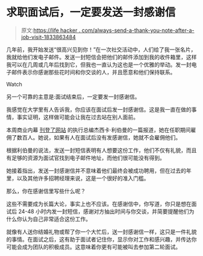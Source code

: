 # 求职面试后，一定要发送一封感谢信

> 原文:[https://life hacker . com/always-send-a-thank-you-note-after-a-job-visit-1833863484](https://lifehacker.com/always-send-a-thank-you-note-after-a-job-interview-1833863484)

几年前，我开始发送“很高兴见到你！”在一次社交活动中，人们给了我一张名片，我就给他们发电子邮件。发送一封短信会把他们的邮件添加到我的收件箱里，这样我可以在几周或几年后找到它，但我也一直认为这也是一个优雅的举动。发一封电子邮件表示你感谢那些花时间和你交谈的人，并且愿意和他们保持联系。

Watch

另一个可靠的主意是:面试结束后，一定要发一封感谢信。

我感觉在大学里有人告诉我，你应该在面试后发一封感谢信。这是我一直在做的事情，事实证明，这样做可能会让我在过去站在别人面前。

本周商业内幕 [刊登了网站](https://www.businessinsider.com/how-to-write-thank-you-email-after-job-interview-2019-4) 的执行总编杰西卡·利伯曼的一篇报道，她在任职期间雇佣了数百人。她说，如果有人在面试后没有发感谢信，她就不会雇佣他们。

根据利伯曼的说法，发送一封短信表明有人想要这份工作，他们不仅有礼貌，而且有足够的资源为面试官找到电子邮件地址，而他们很可能没有得到。

她接着指出，发送一封感谢信并不意味着他们最终会被成功聘用，但在过去的年里，以及其他许多招聘经理来说，这是一个很好的准入门槛。

那么，你在感谢信里写些什么呢？

这些不需要成为长篇大论，事实上也不应该。在感谢信中，你写道，你只是想在面试后 24-48 小时内发一封短信，感谢对方抽出时间与你交谈，并简要提醒他们为什么你认为自己非常适合这份工作。

就像有人送你结婚礼物或帮了你一个大忙后，送一封感谢信一样，这只是一件礼貌的事情。在面试之后，这有助于面试者记住你，显示你对工作和感兴趣，并传达你可能会成为团队的积极成员。这意味着你更有可能被叫去参加第二轮面试。